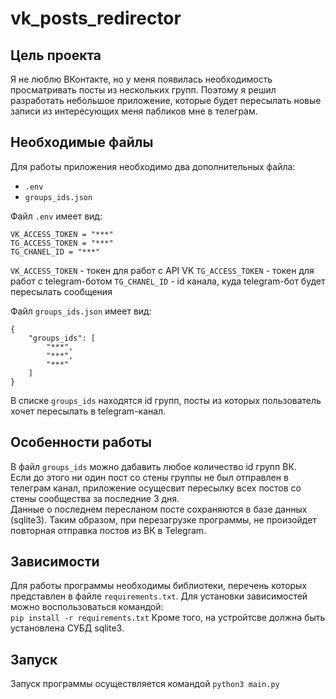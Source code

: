 # vk_posts_redirector
## Цель проекта
Я не люблю ВКонтакте, но у меня появилась необходимость просматривать посты из нескольких групп. Поэтому я решил разработать небольшое приложение, которые будет пересылать новые записи из интересующих меня пабликов мне в телеграм.


## Необходимые файлы
Для работы приложения необходимо два дополнительных файла:
- `.env`
- `groups_ids.json`

Файл `.env` имеет вид:
```
VK_ACCESS_TOKEN = "***"
TG_ACCESS_TOKEN = "***"
TG_CHANEL_ID = "***"
```
`VK_ACCESS_TOKEN` - токен для работ с API VK 
`TG_ACCESS_TOKEN` - токен для работ с telegram-ботом
`TG_CHANEL_ID` - id канала, куда telegram-бот будет пересылать сообщения


Файл `groups_ids.json` имеет вид:
```
{
    "groups_ids": [
        "***",
        "***",
        "***"
    ]
}
```
В списке `groups_ids` находятся id групп, посты из которых пользователь хочет пересылать в telegram-канал.


## Особенности работы
В файл `groups_ids` можно дабавить любое количество id групп ВК.<br>
Если до этого ни один пост со стены группы не был отправлен в телеграм канал, приложение осущесвит пересылку всех постов со стены сообщества за последние 3 дня.<br>
Данные о последнем пересланом посте сохраняются в базе данных (sqlite3). Таким образом, при перезагрузке программы, не произойдет повторная отправка постов из ВК в Telegram.


## Зависимости
Для работы программы необходимы библиотеки, перечень которых представлен в файле `requirements.txt`.
Для установки зависимостей можно воспользоваться командой:<br>
`pip install -r requirements.txt`
Кроме того, на устройтсве должна быть установлена СУБД sqlite3.

## Запуск
Запуск программы осуществляется командой `python3 main.py`